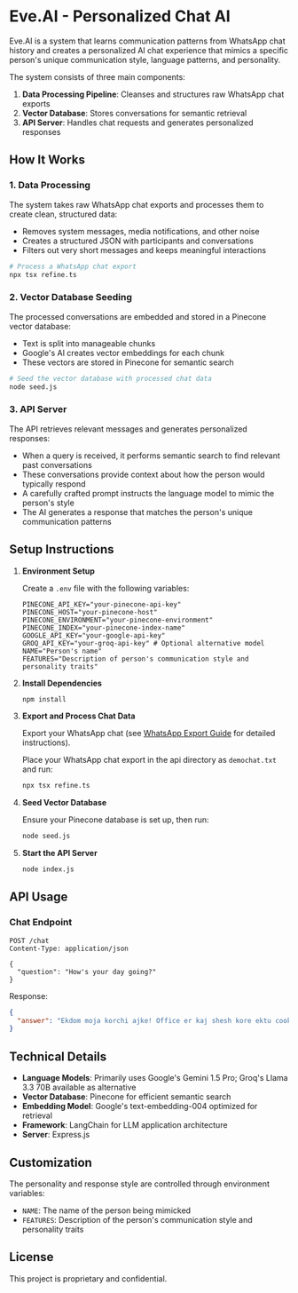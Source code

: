 # Eve.AI - Personalized Chat AI

Eve.AI is a system that learns communication patterns from WhatsApp chat history and creates a personalized AI chat experience that mimics a specific person's unique communication style, language patterns, and personality.

The system consists of three main components:

1. **Data Processing Pipeline**: Cleanses and structures raw WhatsApp chat exports
2. **Vector Database**: Stores conversations for semantic retrieval
3. **API Server**: Handles chat requests and generates personalized responses

## How It Works

### 1. Data Processing

The system takes raw WhatsApp chat exports and processes them to create clean, structured data:

- Removes system messages, media notifications, and other noise
- Creates a structured JSON with participants and conversations
- Filters out very short messages and keeps meaningful interactions

```bash
# Process a WhatsApp chat export
npx tsx refine.ts
```

### 2. Vector Database Seeding

The processed conversations are embedded and stored in a Pinecone vector database:

- Text is split into manageable chunks
- Google's AI creates vector embeddings for each chunk
- These vectors are stored in Pinecone for semantic search

```bash
# Seed the vector database with processed chat data
node seed.js
```

### 3. API Server

The API retrieves relevant messages and generates personalized responses:

- When a query is received, it performs semantic search to find relevant past conversations
- These conversations provide context about how the person would typically respond
- A carefully crafted prompt instructs the language model to mimic the person's style
- The AI generates a response that matches the person's unique communication patterns

## Setup Instructions

1. **Environment Setup**

   Create a `.env` file with the following variables:

   ```
   PINECONE_API_KEY="your-pinecone-api-key"
   PINECONE_HOST="your-pinecone-host"
   PINECONE_ENVIRONMENT="your-pinecone-environment"
   PINECONE_INDEX="your-pinecone-index-name"
   GOOGLE_API_KEY="your-google-api-key"
   GROQ_API_KEY="your-groq-api-key" # Optional alternative model
   NAME="Person's name"
   FEATURES="Description of person's communication style and personality traits"
   ```

2. **Install Dependencies**

   ```bash
   npm install
   ```

3. **Export and Process Chat Data**

   Export your WhatsApp chat (see [WhatsApp Export Guide](../docs/whatsapp-export-guide.md) for detailed instructions).

   Place your WhatsApp chat export in the api directory as `demochat.txt` and run:

   ```bash
   npx tsx refine.ts
   ```

4. **Seed Vector Database**

   Ensure your Pinecone database is set up, then run:

   ```bash
   node seed.js
   ```

5. **Start the API Server**

   ```bash
   node index.js
   ```

## API Usage

### Chat Endpoint

```http
POST /chat
Content-Type: application/json

{
  "question": "How's your day going?"
}
```

Response:

```json
{
  "answer": "Ekdom moja korchi ajke! Office er kaj shesh kore ektu cooking niye busy chilam. Tui bol, tor ki hocche?"
}
```

## Technical Details

- **Language Models**: Primarily uses Google's Gemini 1.5 Pro; Groq's Llama 3.3 70B available as alternative
- **Vector Database**: Pinecone for efficient semantic search
- **Embedding Model**: Google's text-embedding-004 optimized for retrieval
- **Framework**: LangChain for LLM application architecture
- **Server**: Express.js

## Customization

The personality and response style are controlled through environment variables:

- `NAME`: The name of the person being mimicked
- `FEATURES`: Description of the person's communication style and personality traits

## License

This project is proprietary and confidential.
